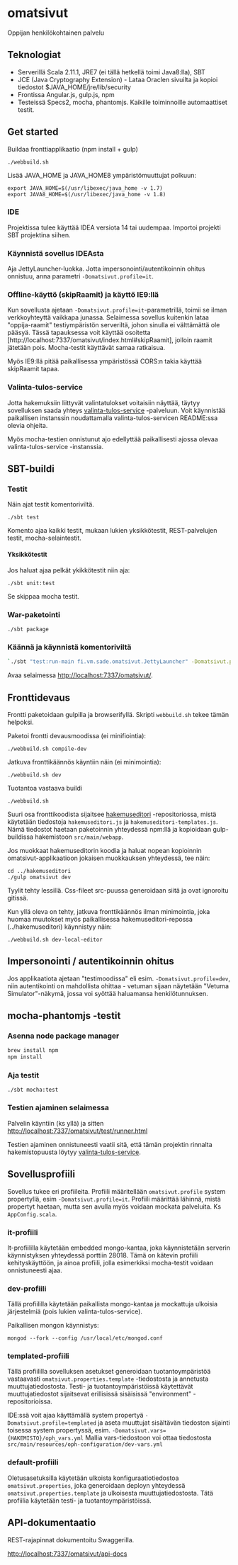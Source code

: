 # omatsivut #

Oppijan henkilökohtainen palvelu

## Teknologiat

- Serverillä Scala 2.11.1, JRE7 (ei tällä hetkellä toimi Java8:lla), SBT
- JCE (Java Cryptography Extension) - Lataa Oraclen sivuilta ja kopioi tiedostot $JAVA_HOME/jre/lib/security
- Frontissa Angular.js, gulp.js, npm
- Testeissä Specs2, mocha, phantomjs. Kaikille toiminnoille automaattiset testit.

## Get started

Buildaa fronttiapplikaatio (npm install + gulp)

    ./webbuild.sh

Lisää JAVA_HOME ja JAVA_HOME8 ympäristömuuttujat polkuun:

    export JAVA_HOME=$(/usr/libexec/java_home -v 1.7)
    export JAVA8_HOME=$(/usr/libexec/java_home -v 1.8)

### IDE

Projektissa tulee käyttää IDEA versiota 14 tai uudempaa.
Importoi projekti SBT projektina siihen.

### Käynnistä sovellus IDEAsta

Aja JettyLauncher-luokka. Jotta impersonointi/autentikoinnin ohitus onnistuu, anna parametri `-Domatsivut.profile=it`.

### Offline-käyttö (skipRaamit) ja käyttö IE9:llä

Kun sovellusta ajetaan `-Domatsivut.profile=it`-parametrillä, toimii se ilman verkkoyhteyttä vaikkapa junassa.
Selaimessa sovellus kuitenkin lataa "oppija-raamit" testiympäristön serveriltä, johon sinulla ei välttämättä ole pääsyä.
Tässä tapauksessa voit käyttää osoitetta [http://localhost:7337/omatsivut/index.html#skipRaamit], jolloin raamit jätetään
pois. Mocha-testit käyttävät samaa ratkaisua.

Myös IE9:llä pitää paikallisessa ympäristössä CORS:n takia käyttää skipRaamit tapaa.

### Valinta-tulos-service

Jotta hakemuksiin liittyvät valintatulokset voitaisiin näyttää, täytyy sovelluksen saada yhteys
[valinta-tulos-service](https://github.com/Opetushallitus/valinta-tulos-service) -palveluun. Voit käynnistää paikallisen
instanssin noudattamalla valinta-tulos-servicen README:ssa olevia ohjeita.

Myös mocha-testien onnistunut ajo edellyttää paikallisesti ajossa olevaa valinta-tulos-service -instanssia.

## SBT-buildi

### Testit

Näin ajat testit komentoriviltä.

`./sbt test`

Komento ajaa kaikki testit, mukaan lukien yksikkötestit, REST-palvelujen testit, mocha-selaintestit.


#### Yksikkötestit

Jos haluat ajaa pelkät ykikkötestit niin aja:

`./sbt unit:test`

Se skippaa mocha testit.

### War-paketointi

`./sbt package`

### Käännä ja käynnistä komentoriviltä

```sh
`./sbt "test:run-main fi.vm.sade.omatsivut.JettyLauncher" -Domatsivut.profile=it`
```

Avaa selaimessa [http://localhost:7337/omatsivut/](http://localhost:7337/omatsivut/).

## Fronttidevaus

Frontti paketoidaan gulpilla ja browserifyllä. Skripti `webbuild.sh` tekee tämän helpoksi.

Paketoi frontti devausmoodissa (ei minifiointia):

    ./webbuild.sh compile-dev

Jatkuva fronttikäännös käyntiin näin (ei minimointia):

    ./webbuild.sh dev

Tuotantoa vastaava buildi

    ./webbuild.sh

Suuri osa fronttikoodista sijaitsee [hakemuseditori](https://github.com/Opetushallitus/hakemuseditori/tree/master/dist)
-repositoriossa, mistä käytetään tiedostoja `hakemuseditori.js` ja `hakemuseditori-templates.js`.
Nämä tiedostot haetaan paketoinnin yhteydessä npm:llä ja kopioidaan
gulp-buildissa hakemistoon `src/main/webapp`.

Jos muokkaat hakemuseditorin koodia ja haluat nopean kopioinnin omatsivut-applikaatioon
jokaisen muokkauksen yhteydessä, tee näin:

    cd ../hakemuseditori
    ./gulp omatsivut dev

Tyylit tehty lessillä. Css-fileet src-puussa generoidaan siitä ja ovat
ignoroitu gitissä.

Kun yllä oleva on tehty, jatkuva fronttikäännös ilman minimointia, joka huomaa muutokset myös paikallisessa hakemuseditori-repossa (../hakemuseditori) käynnistyy näin:

    ./webbuild.sh dev-local-editor

## Impersonointi / autentikoinnin ohitus

Jos applikaatiota ajetaan "testimoodissa" eli esim. `-Domatsivut.profile=dev`, niin autentikointi on mahdollista ohittaa - vetuman sijaan näytetään "Vetuma Simulator"-näkymä, jossa voi syöttää haluamansa henkilötunnuksen.

## mocha-phantomjs -testit

### Asenna node package manager

```sh
brew install npm
npm install
```

### Aja testit

`./sbt mocha:test`

### Testien ajaminen selaimessa

Palvelin käyntiin (ks yllä) ja sitten [http://localhost:7337/omatsivut/test/runner.html](http://localhost:7337/omatsivut/test/runner.html)

Testien ajaminen onnistuneesti vaatii sitä, että tämän projektin rinnalta hakemistopuusta löytyy [valinta-tulos-service](https://github.com/Opetushallitus/valinta-tulos-service).

## Sovellusprofiili

Sovellus tukee eri profiileita. Profiili määritellään `omatsivut.profile` system propertyllä, esim `-Domatsivut.profile=it`.
Profiili määrittää lähinnä, mistä propertyt haetaan, mutta sen avulla myös voidaan mockata palveluita. Ks `AppConfig.scala`.

### it-profiili

It-profiililla käytetään embedded mongo-kantaa, joka käynnistetään serverin käynnistyksen yhteydessä porttiin 28018.
Tämä on kätevin profiili kehityskäyttöön, ja ainoa profiili, jolla esimerkiksi mocha-testit voidaan onnistuneesti ajaa.

### dev-profiili

Tällä profiililla käytetään paikallista mongo-kantaa ja mockattuja ulkoisia järjestelmiä (pois lukien valinta-tulos-service).

Paikallisen mongon käynnistys:

`mongod --fork --config /usr/local/etc/mongod.conf`

### templated-profiili

Tällä profiililla sovelluksen asetukset generoidaan tuotantoympäristöä vastaavasti `omatsivut.properties.template` -tiedostosta
ja annetusta muuttujatiedostosta. Testi- ja tuotantoympäristöissä käytettävät muuttujatiedostot sijaitsevat erillisissä sisäisissä
 "environment" -repositorioissa.

IDE:ssä voit ajaa käyttämällä system propertyä `-Domatsivut.profile=templated` ja aseta muuttujat sisältävän tiedoston sijainti toisessa system propertyssä, esim. `-Domatsivut.vars={HAKEMISTO}/oph_vars.yml`
Mallia vars-tiedostoon voi ottaa tiedostosta `src/main/resources/oph-configuration/dev-vars.yml`

### default-profiili

Oletusasetuksilla käytetään ulkoista konfiguraatiotiedostoa `omatsivut.properties`, joka generoidaan deployn yhteydessä
 `omatsivut.properties.template` ja ulkoisesta muuttujatiedostosta. Tätä profiilia käytetään testi- ja
tuotantoympäristöissä.

## API-dokumentaatio

REST-rajapinnat dokumentoitu Swaggerilla.

[http://localhost:7337/omatsivut/api-docs](http://localhost:7337/omatsivut/api-docs)
